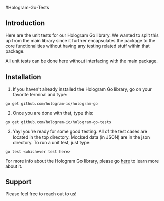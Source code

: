 #Hologram-Go-Tests

## Introduction
Here are the unit tests for our Hologram Go library. We wanted to split this up
from the main library since it further encapsulates the package to the core
functionalities without having any testing related stuff within that package.

All unit tests can be done here without interfacing with the main package.

## Installation

1. If you haven't already installed the Hologram Go library, go on your favorite terminal
and type:

```
go get github.com/hologram-io/hologram-go
```

2. Once you are done with that, type this:

```
go get github.com/hologram-io/hologram-go-tests
```

3. Yay! you're ready for some good testing. All of the test cases are located in the
top directory. Mocked data (in JSON) are in the json directory. To run a unit test,
just type:

```
go test <whichever test here>
```

For more info about the Hologram Go library, please go [here](https://github.com/hologram-io/hologram-go) to learn more about it.

## Support
Please feel free to reach out to us!
